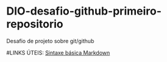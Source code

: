 # DIO-desafio-github-primeiro-repositorio
Desafio de projeto sobre git/github

#LINKS ÚTEIS: 
[Sintaxe básica Markdown](https://www.markdownguide.org/basic-syntax/)
